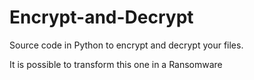 # Encrypt-and-Decrypt


Source code in Python to encrypt and decrypt your files.

It is possible to transform this one in a Ransomware 

